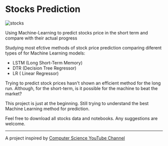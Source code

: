 # Stocks Prediction

![stocks](https://user-images.githubusercontent.com/64924345/86549614-80d74a00-bf16-11ea-98ea-35946a651422.jpeg)

Using Machine-Learning to predict stocks price in the short term and compare with their actual progress

Studying most efctive methods of stock price prediction comparing diferent types of for Machine Learning models:
- LSTM (Long Short-Term Memory)
- DTR (Decision Tree Regressor)
- LR ( Linear Regressor)

Trying to predict stock prices hasn't shown an efficient method for the long run. Although, for the short-term, is it possible for the machine to beat the market?


This project is just at the beginning. Still trying to understand the best Machine Learning method for prediction. 

Feel free to download all stocks data and notebooks. Any suggestions are welcome.

---

A project inspired by [Computer Science YouTube Channel](https://www.youtube.com/channel/UCbmb5IoBtHZTpYZCDBOC1CA)
